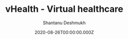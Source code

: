---
title: vHealth - Virtual healthcare
github: https://github.com/shantanu-deshmukh/vhealth-gatsby
demo: https://vhealth.openthemes.dev/
author: Shantanu Deshmukh
date: 2020-08-26T00:00:00.000Z
ssg:
  - Gatsby
cms:
  - Markdown
description: Modular and easy to use Gatsby template for a Healthcare Startup.
draft: true
publish_date: '2020-08-19T03:52:02Z'
update_date: '2020-09-13T04:18:05Z'
github_star: 38
github_fork: 16
---